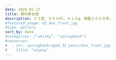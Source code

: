 ```yaml
---
date: 2025-01-17
title: 貴州茅台酒
description: ５３度、５００ml、９１０g、西暦２００８年。
#featured_image: 02_box_front.jpg
#type: gallery
sort_by: Date
#categories: ["whisky", "springbank"]
#resources:
#  - src: springbank/aged_32_years/box_front.jpg
#    title: "anyway"
---
```


